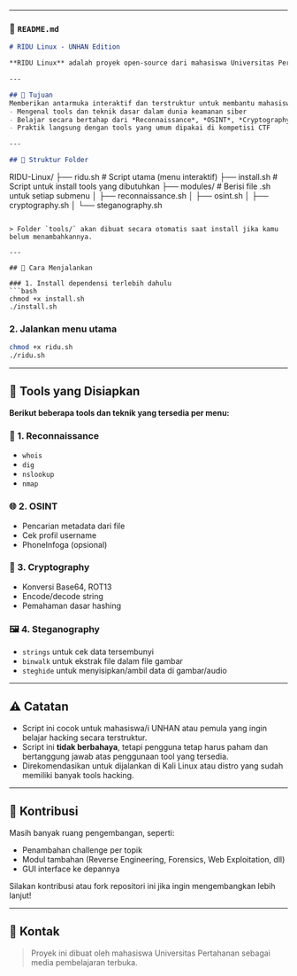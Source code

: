 
---

### 📄 `README.md`

```markdown
# RIDU Linux - UNHAN Edition

**RIDU Linux** adalah proyek open-source dari mahasiswa Universitas Pertahanan (UNHAN) yang bertujuan menyediakan platform edukatif untuk belajar dasar-dasar *hacking* dan *Capture The Flag (CTF)*. Proyek ini **bukan sebuah sistem operasi baru (distro Linux)**, melainkan sebuah _interface_ berbasis script Bash yang berjalan di sistem Linux (seperti Kali Linux, Parrot, atau Debian/Ubuntu biasa).

---

## 🎯 Tujuan
Memberikan antarmuka interaktif dan terstruktur untuk membantu mahasiswa:
- Mengenal tools dan teknik dasar dalam dunia keamanan siber
- Belajar secara bertahap dari *Reconnaissance*, *OSINT*, *Cryptography*, hingga *Steganography*
- Praktik langsung dengan tools yang umum dipakai di kompetisi CTF

---

## 📁 Struktur Folder

```

RIDU-Linux/
├── ridu.sh             # Script utama (menu interaktif)
├── install.sh          # Script untuk install tools yang dibutuhkan
├── modules/            # Berisi file .sh untuk setiap submenu
│   ├── reconnaissance.sh
│   ├── osint.sh
│   ├── cryptography.sh
│   └── steganography.sh

````

> Folder `tools/` akan dibuat secara otomatis saat install jika kamu belum menambahkannya.

---

## 🚀 Cara Menjalankan

### 1. Install dependensi terlebih dahulu
```bash
chmod +x install.sh
./install.sh
````

### 2. Jalankan menu utama

```bash
chmod +x ridu.sh
./ridu.sh
```

---

## 🧰 Tools yang Disiapkan

**Berikut beberapa tools dan teknik yang tersedia per menu:**

### 🔎 1. Reconnaissance

* `whois`
* `dig`
* `nslookup`
* `nmap`

### 🌐 2. OSINT

* Pencarian metadata dari file
* Cek profil username
* PhoneInfoga (opsional)

### 🔐 3. Cryptography

* Konversi Base64, ROT13
* Encode/decode string
* Pemahaman dasar hashing

### 🖼 4. Steganography

* `strings` untuk cek data tersembunyi
* `binwalk` untuk ekstrak file dalam file gambar
* `steghide` untuk menyisipkan/ambil data di gambar/audio

---

## ⚠️ Catatan

* Script ini cocok untuk mahasiswa/i UNHAN atau pemula yang ingin belajar hacking secara terstruktur.
* Script ini **tidak berbahaya**, tetapi pengguna tetap harus paham dan bertanggung jawab atas penggunaan tool yang tersedia.
* Direkomendasikan untuk dijalankan di Kali Linux atau distro yang sudah memiliki banyak tools hacking.

---

## 🤝 Kontribusi

Masih banyak ruang pengembangan, seperti:

* Penambahan challenge per topik
* Modul tambahan (Reverse Engineering, Forensics, Web Exploitation, dll)
* GUI interface ke depannya

Silakan kontribusi atau fork repositori ini jika ingin mengembangkan lebih lanjut!

---

## 📧 Kontak

> Proyek ini dibuat oleh mahasiswa Universitas Pertahanan sebagai media pembelajaran terbuka.
